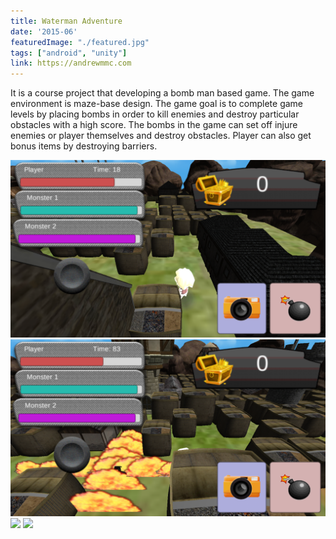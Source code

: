 ```yaml
---
title: Waterman Adventure
date: '2015-06'
featuredImage: "./featured.jpg"
tags: ["android", "unity"]
link: https://andrewmmc.com
---
```


It is a course project that developing a bomb man based game. The game environment is maze-base design. The game goal is to complete game levels by placing bombs in order to kill enemies and destroy particular obstacles with a high score. The bombs in the game can set off injure enemies or player themselves and destroy obstacles. Player can also get bonus items by destroying barriers.

![](./capture1.png)
![](./capture2.png)
![](./capture5.png)
![](./capture6.png)
